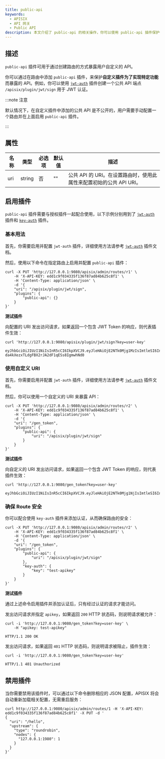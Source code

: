 ```yaml
---
title: public-api
keywords:
  - APISIX
  - API 网关
  - Public API
description: 本文介绍了 public-api 的相关操作，你可以使用 public-api 插件保护你需要暴露的 API 的端点。
---
```


<!--
#
# Licensed to the Apache Software Foundation (ASF) under one or more
# contributor license agreements.  See the NOTICE file distributed with
# this work for additional information regarding copyright ownership.
# The ASF licenses this file to You under the Apache License, Version 2.0
# (the "License"); you may not use this file except in compliance with
# the License.  You may obtain a copy of the License at
#
#     http://www.apache.org/licenses/LICENSE-2.0
#
# Unless required by applicable law or agreed to in writing, software
# distributed under the License is distributed on an "AS IS" BASIS,
# WITHOUT WARRANTIES OR CONDITIONS OF ANY KIND, either express or implied.
# See the License for the specific language governing permissions and
# limitations under the License.
#
-->

## 描述

`public-api` 插件可用于通过创建路由的方式暴露用户自定义的 API。

你可以通过在路由中添加 `public-api` 插件，来保护**自定义插件为了实现特定功能**而暴露的 API。例如，你可以使用 [`jwt-auth`](./jwt-auth.md) 插件创建一个公共 API 端点 `/apisix/plugin/jwt/sign` 用于 JWT 认证。

:::note 注意

默认情况下，在自定义插件中添加的公共 API 是不公开的，用户需要手动配置一个路由并在上面启用 `public-api` 插件。

:::

## 属性

| 名称  | 类型   | 必选项    | 默认值   | 描述                                                        |
|------|--------|----------|---------|------------------------------------------------------------|
| uri  | string | 否       | ""      | 公共 API 的 URI。在设置路由时，使用此属性来配置初始的公共 API URI。 |

## 启用插件

`public-api` 插件需要与授权插件一起配合使用，以下示例分别用到了 [`jwt-auth`](./jwt-auth.md) 插件和 [`key-auth`](./key-auth.md) 插件。

### 基本用法

首先，你需要启用并配置 `jwt-auth` 插件，详细使用方法请参考 [`jwt-auth`](./jwt-auth.md) 插件文档。

然后，使用以下命令在指定路由上启用并配置 `public-api` 插件：

```shell
curl -X PUT 'http://127.0.0.1:9080/apisix/admin/routes/r1' \
    -H 'X-API-KEY: edd1c9f034335f136f87ad84b625c8f1' \
    -H 'Content-Type: application/json' \
    -d '{
    "uri": "/apisix/plugin/jwt/sign",
    "plugins": {
        "public-api": {}
    }
}'
```

**测试插件**

向配置的 URI 发出访问请求，如果返回一个包含 JWT Token 的响应，则代表插件生效：

```shell
curl 'http://127.0.0.1:9080/apisix/plugin/jwt/sign?key=user-key'
```

```shell
eyJhbGciOiJIUzI1NiIsInR5cCI6IkpXVCJ9.eyJleHAiOjE2NTk0Mjg1MzIsImtleSI6InVzZXIta2V5In0.NhrWrO-da4kXezxTLdgFBX2rJA2dF1qESs8IgmwhNd0
```

### 使用自定义 URI

首先，你需要启用并配置 `jwt-auth` 插件，详细使用方法请参考 [`jwt-auth`](./jwt-auth.md) 插件文档。

然后，你可以使用一个自定义的 URI 来暴露 API：

```shell
curl -X PUT 'http://127.0.0.1:9080/apisix/admin/routes/r2' \
    -H 'X-API-KEY: edd1c9f034335f136f87ad84b625c8f1' \
    -H 'Content-Type: application/json' \
    -d '{
    "uri": "/gen_token",
    "plugins": {
        "public-api": {
            "uri": "/apisix/plugin/jwt/sign"
        }
    }
}'
```

**测试插件**

向自定义的 URI 发出访问请求，如果返回一个包含 JWT Token 的响应，则代表插件生效：

```shell
curl 'http://127.0.0.1:9080/gen_token?key=user-key'
```

```shell
eyJhbGciOiJIUzI1NiIsInR5cCI6IkpXVCJ9.eyJleHAiOjE2NTk0Mjg1NjIsImtleSI6InVzZXIta2V5In0.UVkXWbyGb8ajBNtxs0iAaFb2jTEWIlqTR125xr1ZMLc
```

### 确保 Route 安全

你可以配合使用 `key-auth` 插件来添加认证，从而确保路由的安全：

```shell
curl -X PUT 'http://127.0.0.1:9080/apisix/admin/routes/r2' \
    -H 'X-API-KEY: edd1c9f034335f136f87ad84b625c8f1' \
    -H 'Content-Type: application/json' \
    -d '{
    "uri": "/gen_token",
    "plugins": {
        "public-api": {
            "uri": "/apisix/plugin/jwt/sign"
        },
        "key-auth": {
            "key": "test-apikey"
        }
    }
}'
```

**测试插件**

通过上述命令启用插件并添加认证后，只有经过认证的请求才能访问。

发出访问请求并指定 `apikey`，如果返回 `200` HTTP 状态码，则说明请求被允许：

```shell
curl -i 'http://127.0.0.1:9080/gen_token?key=user-key' \
    -H "apikey: test-apikey"
```

```shell
HTTP/1.1 200 OK
```

发出访问请求，如果返回 `401` HTTP 状态码，则说明请求被阻止，插件生效：

```shell
curl -i 'http://127.0.0.1:9080/gen_token?key=user-key'
```

```shell
HTTP/1.1 401 Unauthorized
```

## 禁用插件

当你需要禁用该插件时，可以通过以下命令删除相应的 JSON 配置，APISIX 将会自动重新加载相关配置，无需重启服务：

```shell
curl http://127.0.0.1:9080/apisix/admin/routes/1 -H 'X-API-KEY: edd1c9f034335f136f87ad84b625c8f1' -X PUT -d '
{
  "uri": "/hello",
  "upstream": {
    "type": "roundrobin",
    "nodes": {
      "127.0.0.1:1980": 1
    }
  }
}'
```
